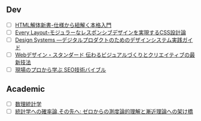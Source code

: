 ## Dev

- [ ] [HTML解体新書-仕様から紐解く本格入門](https://www.amazon.co.jp/gp/product/4862465277/ref=ppx_yo_dt_b_asin_title_o01_s00?ie=UTF8&psc=1)
- [ ] [Every Layout-モジュラーなレスポンシブデザインを実現するCSS設計論](https://www.amazon.co.jp/gp/product/486246517X/ref=ppx_yo_dt_b_asin_title_o00_s00?ie=UTF8&psc=1)
- [ ] [Design Systems ―デジタルプロダクトのためのデザインシステム実践ガイド](https://www.amazon.co.jp/dp/4862464122/ref=cm_sw_r_tw_dp_H7HWJ3C9PZN6ZHPT00VD)
- [ ] [Webデザイン・スタンダード 伝わるビジュアルづくりとクリエイティブの最新技法](https://www.amazon.co.jp/dp/4844367773/ref=cm_sw_r_tw_dp_PVSS2M0S8CTSHR7DGBCX)
- [ ] [現場のプロから学ぶ SEO技術バイブル](https://www.amazon.co.jp/dp/4839966001/ref=cm_sw_r_tw_dp_P5R75H2968B44N9YDYT2)

## Academic

- [ ] [数理統計学](https://www.amazon.co.jp/dp/4785314117/ref=cm_sw_r_tw_dp_A21RWPC04G2Y737TWHFS)
- [ ] [統計学への確率論,その先へ: ゼロからの測度論的理解と漸近理論への架け橋](https://www.amazon.co.jp/dp/4753601250/ref=cm_sw_r_tw_dp_H9VZ5857V3NNDYH68JW2)
